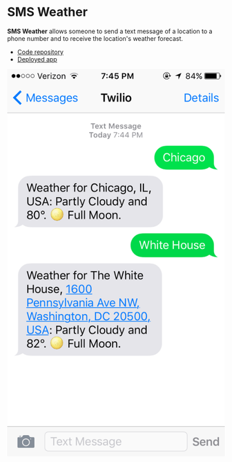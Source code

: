 # SMS Weather

**SMS Weather** allows someone to send a text message of a location to a phone number and to receive the location's weather forecast.

- [Code repository](https://github.com/richardcornish/smsweather)
- [Deployed app](https://smsweather.herokuapp.com/)

![Screenshot](smsweather/static/img/screenshot.png)